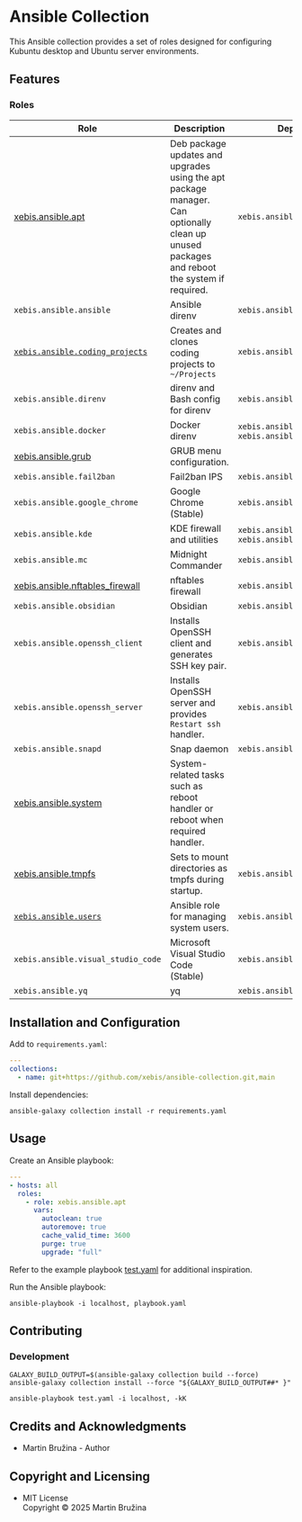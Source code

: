 # Ansible Collection

This Ansible collection provides a set of roles designed for configuring Kubuntu desktop and Ubuntu server environments.

## Features

### Roles

| Role                                                                 | Description                                                                                                                                | Dependencies                                           |
| -------------------------------------------------------------------- | ------------------------------------------------------------------------------------------------------------------------------------------ | ------------------------------------------------------ |
| [xebis.ansible.apt](roles/apt/README.md)                             | Deb package updates and upgrades using the apt package manager. Can optionally clean up unused packages and reboot the system if required. | `xebis.ansible.system`                                 |
| `xebis.ansible.ansible`                                              | Ansible direnv                                                                                                                             | `xebis.ansible.apt`                                    |
| [`xebis.ansible.coding_projects`](roles/coding_projects/README.md)   | Creates and clones coding projects to `~/Projects`                                                                                         | `xebis.ansible.apt`                                    |
| `xebis.ansible.direnv`                                               | direnv and Bash config for direnv                                                                                                          | `xebis.ansible.apt`                                    |
| `xebis.ansible.docker`                                               | Docker direnv                                                                                                                              | `xebis.ansible.apt`, `xebis.ansible.nftables_firewall` |
| [xebis.ansible.grub](roles/grub/README.md)                           | GRUB menu configuration.                                                                                                                   |                                                        |
| `xebis.ansible.fail2ban`                                             | Fail2ban IPS                                                                                                                               | `xebis.ansible.apt`                                    |
| `xebis.ansible.google_chrome`                                        | Google Chrome (Stable)                                                                                                                     | `xebis.ansible.apt`                                    |
| `xebis.ansible.kde`                                                  | KDE firewall and utilities                                                                                                                 | `xebis.ansible.apt`, `xebis.ansible.nftables_firewall` |
| `xebis.ansible.mc`                                                   | Midnight Commander                                                                                                                         | `xebis.ansible.apt`                                    |
| [xebis.ansible.nftables_firewall](roles/nftables_firewall/README.md) | nftables firewall                                                                                                                          | `xebis.ansible.apt`                                    |
| `xebis.ansible.obsidian`                                             | Obsidian                                                                                                                                   | `xebis.ansible.snapd`                                  |
| `xebis.ansible.openssh_client`                                       | Installs OpenSSH client and generates SSH key pair.                                                                                        | `xebis.ansible.apt`                                    |
| `xebis.ansible.openssh_server`                                       | Installs OpenSSH server and provides `Restart ssh` handler.                                                                                | `xebis.ansible.apt`                                    |
| `xebis.ansible.snapd`                                                | Snap daemon                                                                                                                                | `xebis.ansible.apt`                                    |
| [xebis.ansible.system](roles/system/README.md)                       | System-related tasks such as reboot handler or reboot when required handler.                                                               |                                                        |
| [xebis.ansible.tmpfs](roles/tmpfs/README.md)                         | Sets to mount directories as tmpfs during startup.                                                                                         | `xebis.ansible.system`                                 |
| [`xebis.ansible.users`](roles/users/README.md)                       | Ansible role for managing system users.                                                                                                    | `xebis.ansible.openssh_server`                         |
| `xebis.ansible.visual_studio_code`                                   | Microsoft Visual Studio Code (Stable)                                                                                                      | `xebis.ansible.apt`                                    |
| `xebis.ansible.yq`                                                   | yq                                                                                                                                         | `xebis.ansible.apt`                                    |

## Installation and Configuration

Add to `requirements.yaml`:

```yaml
---
collections:
  - name: git+https://github.com/xebis/ansible-collection.git,main
```

Install dependencies:

```shell
ansible-galaxy collection install -r requirements.yaml
```

## Usage

Create an Ansible playbook:

```yaml
---
- hosts: all
  roles:
    - role: xebis.ansible.apt
      vars:
        autoclean: true
        autoremove: true
        cache_valid_time: 3600
        purge: true
        upgrade: "full"
```

Refer to the example playbook [test.yaml](test.yaml) for additional inspiration.

Run the Ansible playbook:

```shell
ansible-playbook -i localhost, playbook.yaml
```

## Contributing

### Development

```shell
GALAXY_BUILD_OUTPUT=$(ansible-galaxy collection build --force)
ansible-galaxy collection install --force "${GALAXY_BUILD_OUTPUT##* }"

ansible-playbook test.yaml -i localhost, -kK
```

## Credits and Acknowledgments

- Martin Bružina - Author

## Copyright and Licensing

- MIT License  
  Copyright © 2025 Martin Bružina
